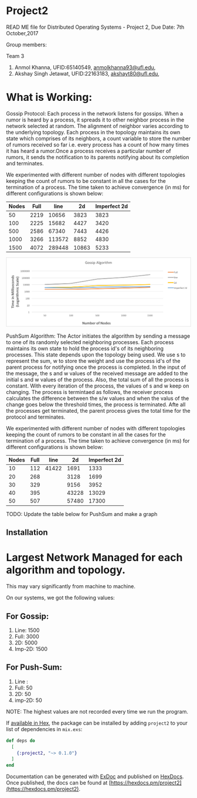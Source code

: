 # Project2

READ ME file for Distributed Operating Systems - Project 2, Due Date: 7th October,2017

Group members:

Team 3
1. Anmol Khanna, UFID:65140549, anmolkhanna93@ufl.edu,
2. Akshay Singh Jetawat, UFID:22163183, akshayt80@ufl.edu,

# What is Working:

Gossip Protocol: Each process in the network listens for gossips. When a rumor is heard by a process, it spreads it to other neighbor process in the network selected at random. The alignment of neighbor varies according to the underlying topology. 
Each process in the topology maintains its own state which comprises of its neighbors, a count variable to store the number of rumors received so far i.e. every process has a count of how many times it has heard a rumor.Once a process receives a particular number of rumors, it sends the notification to its parents notifying about its completion and terminates.

We experimented with different number of nodes with different topologies keeping the count of rumors to be constant in all the cases for the termination of a process. The time taken to achieve convergence (in ms) for different configurations is shown below:

|Nodes |Full	|line	  |2d	  |Imperfect 2d|
|------|------|-------|-----|------------|
|50	   |2219	|10656	|3823 |3823        |
|100	 |2225	|15682	|4427	|3420        |
|500	 |2586	|67340	|7443	|4426        |
|1000	 |3266	|113572	|8852	|4830        |
|1500	 |4072	|289448	|10863|5233        |

![alt tag](https://github.com/akshayt80/gosip_simulator/blob/master/Gossip.png)

PushSum Algorithm:
The Actor initiates the algorithm by sending a message to one of its randomly selected neighboring processes. Each process maintains its own state to hold the process id's of its neighboring processes. This state depends upon the topology being used. We use s to represent the sum, w to store the weight and use the process id's of the parent process for notifying once the process is completed. In the input of the message, the s and w values of the received message are added to the initial s and w values of the process. Also, the total sum of all the process is constant. With every iteration of the process, the values of s and w keep on changing. The process is termintaed as follows, the receiver process calculates the difference between the s/w values and when the valus of the change goes below the threshold times, the process is terminated. Afte all the processes get terminated, the parent process gives the total time for the protocol and terminates.

We experimented with different number of nodes with different topologies keeping the count of rumors to be constant in all the cases for the termination of a process. The time taken to achieve convergence (in ms) for different configurations is shown below:

|Nodes |Full	|line	  |2d	  |Imperfect 2d|
|------|------|-------|-----|------------|
|10	   |112	  |41422	  |1691  |1333         |
|20	 |268	  |    	  |3128	|1699         |
|30	 |329	|   	|9156	|3952         |
|40	 |395	|   	|43228	|13029        |
|50	 |507	|   	|57480	|17300        |

TODO: Update the table below for PushSum and make a graph

## Installation

# Largest Network Managed for each algorithm and topology.

This may vary significantly from machine to machine.

On our systems, we got the following values:

For Gossip:
-----------

1. Line: 1500
2. Full: 3000
3. 2D: 5000
4. Imp-2D: 1500

For Push-Sum:
-------------
1. Line :
2. Full: 50
3. 2D: 50
4. imp-2D: 50

NOTE: The highest values are not recorded every time we run the program.

If [available in Hex](https://hex.pm/docs/publish), the package can be installed
by adding `project2` to your list of dependencies in `mix.exs`:

```elixir
def deps do
  [
    {:project2, "~> 0.1.0"}
  ]
end
```

Documentation can be generated with [ExDoc](https://github.com/elixir-lang/ex_doc)
and published on [HexDocs](https://hexdocs.pm). Once published, the docs can
be found at [https://hexdocs.pm/project2](https://hexdocs.pm/project2).

